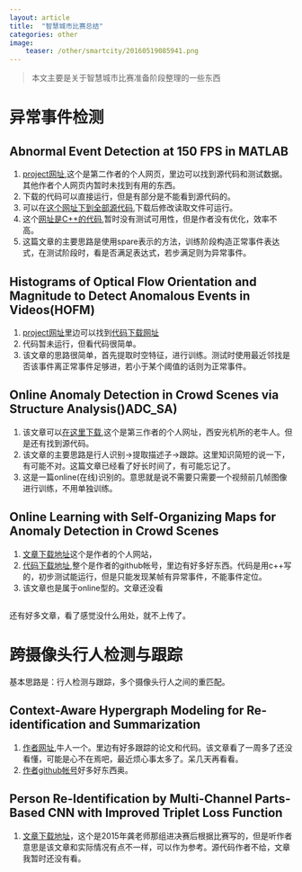 ```yaml
---
layout: article
title:  "智慧城市比赛总结"
categories: other
image:
    teaser: /other/smartcity/20160519085941.png
---
```


> 本文主要是关于智慧城市比赛准备阶段整理的一些东西

# 异常事件检测
## Abnormal Event Detection at 150 FPS in MATLAB  
1. [project网址](http://shijianping.me/),这个是第二作者的个人网页，里边可以找到源代码和测试数据。其他作者个人网页内暂时未找到有用的东西。  
2. 下载的代码可以直接运行，但是有部分是不能看到源代码的。  
3. 可以在[这个网址下到全部源代码](https://github.com/gongruya/abnormality-detection),下载后修改读取文件可运行。  
4. 这个[网址是C++的代码](https://github.com/gongruya/The-Realtime-Abnormal-Event-Detection-Project),暂时没有测试可用性，但是作者没有优化，效率不高。  
5. 这篇文章的主要思路是使用spare表示的方法，训练阶段构造正常事件表达式，在测试阶段时，看是否满足表达式，若步满足则为异常事件。  
## Histograms of Optical Flow Orientation and Magnitude to Detect Anomalous Events in Videos(HOFM)  
1. [project网址](http://www.ssig.dcc.ufmg.br/homf-descriptor-for-anomalous-pattern-recognition/)里边可以找到[代码下载网址](https://github.com/elbuenchicano/DescriptorHOM)  
2. 代码暂未运行，但看代码很简单。  
3. 该文章的思路很简单，首先提取时空特征，进行训练。测试时使用最近邻找是否该事件离正常事件足够进，若小于某个阈值的话则为正常事件。  
## Online Anomaly Detection in Crowd Scenes via Structure Analysis()ADC_SA)  
1. 该文章可以[在这里下载](http://crabwq.github.io/),这个是第三作者的个人网址，西安光机所的老牛人。但是还有找到源代码。  
2. 该文章的主要思路是行人识别->提取描述子->跟踪。这里知识简短的说一下，有可能不对。这篇文章已经看了好长时间了，有可能忘记了。  
3. 这是一篇online(在线)识别的。意思就是说不需要只需要一个视频前几帧图像进行训练，不用单独训练。  
## Online Learning with Self-Organizing Maps for Anomaly Detection in Crowd Scenes  
1. [文章下载地址](http://www.columbia.edu/~jf2776/)这个是作者的个人网站，  
2. [代码下载地址](https://github.com/flyfj/VisionProjects),整个是作者的github帐号，里边有好多好东西。代码是用c++写的，初步测试能运行，但是只能发现某帧有异常事件，不能事件定位。
3. 该文章也是属于online型的。文章还没看  
##   

还有好多文章，看了感觉没什么用处，就不上传了。

# 跨摄像头行人检测与跟踪
基本思路是：行人检测与跟踪，多个摄像头行人之间的重匹配。  
## Context-Aware Hypergraph Modeling for Re-identification and Summarization
1. [作者网址](http://www.santhoshsunderrajan.com/index.html),牛人一个。里边有好多跟踪的论文和代码。该文章看了一周多了还没看懂，可能是心不在焉吧，最近烦心事太多了。呆几天再看看。
2. [作者github帐号](https://github.com/santhosh-kumar)好多好东西奥。  
## Person Re-Identification by Multi-Channel Parts-Based CNN with Improved Triplet Loss Function  
1. [文章下载地址](http://www.contrib.andrew.cmu.edu/~dcheng1/papers.html)，这个是2015年龚老师那组进决赛后根据比赛写的，但是听作者意思是该文章和实际情况有点不一样，可以作为参考。源代码作者不给，文章我暂时还没有看。  